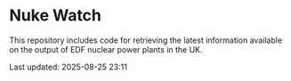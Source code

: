 # Nuke Watch

This repository includes code for retrieving the latest information available on the output of EDF nuclear power plants in the UK.

Last updated: 2025-08-25 23:11